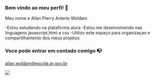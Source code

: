 ### Bem vindo ao meu perfi! 🥇

Meu nome e Allan Pierry Anterio Woldam

-Estou estudando na plataforma alura
-Estou me desenvolvendo nas linguagens javascript,html e css
-Utilizo este espaço para organizaçao e compartilhamento dos meus projetos 

### Voce pode entrar em contado comigo 📭

allan.woldam@escola.pr.gov.br



![](https://media.tenor.com/MpTy4knnxe8AAAAd/lebron-james-king-james.gif )
